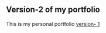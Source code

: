 ## Version-2 of my portfolio

This is my personal portfolio [version- 1](https://yenaingtun-portfolio-v1.vercel.app/)
